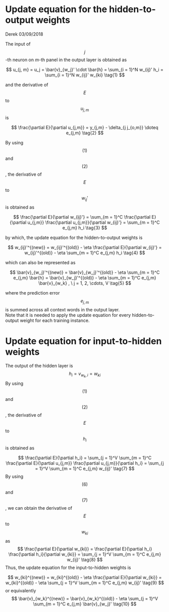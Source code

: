 # Update equation for the hidden-to-output weights

Derek 03/09/2018

The input of $$j$$-th neuron on $m$-th panel in the output layer is obtained as


$$
u_{j, m} = u_j = \bar{v}_{w_j}' \cdot \bar{h} = \sum_{i = 1}^N w_{ij}' h_i = \sum_{i = 1}^N w_{ij}' w_{ki} \tag{1}
$$


and the derivative of $$E$$  to $$u_{j,m}$$ is


$$
\frac{\partial E}{\partial u_{j,m}} = y_{j,m} - \delta_{j j_{o,m}} \doteq e_{j,m} \tag{2}
$$


By using $$(1)$$ and $$(2)$$, the derivative of $$E$$ to $$w_{ij}'$$ is obtained as


$$
\frac{\partial E}{\partial w_{ij}'} = \sum_{m = 1}^C \frac{\partial E}{\partial u_{j,m}} \frac{\partial u_{j,m}}{\partial w_{ij}'}
 = \sum_{m = 1}^C e_{j,m} h_i \tag{3}
$$


by which, the update equation for the hidden-to-output weights is


$$
w_{ij}'^{(new)} = w_{ij}'^{(old)} - \eta \frac{\partial E}{\partial w_{ij}'} = w_{ij}'^{(old)} - \eta \sum_{m = 1}^C e_{j,m} h_i \tag{4}
$$


which can also be represented as


$$
\bar{v}_{w_j}'^{(new)} = \bar{v}_{w_j}'^{(old)} - \eta \sum_{m = 1}^C e_{j,m} \bar{h}  = \bar{v}_{w_j}'^{(old)} - \eta \sum_{m = 1}^C e_{j,m} \bar{v}_{w_k}
, \ j = 1, 2, \cdots, V \tag{5}
$$


where the prediction error $$e_{j,m}$$ is summed across all context words in the output layer.  
 Note that it is needed to apply the update equation for every hidden-to-output weight for each training instance.

# Update equation for input-to-hidden weights

The output of the hidden layer is
$$
h_i = v_{w_k, i} = w_{ki} \tag{6}
$$
By using $$(1)$$ and $$(2)$$, the derivative of $$E$$ to $$h_i$$ is obtained as


$$
\frac{\partial E}{\partial h_i} = \sum_{j = 1}^V \sum_{m = 1}^C \frac{\partial E}{\partial u_{j,m}} \frac{\partial u_{j,m}}{\partial h_i}
 = \sum_{j = 1}^V \sum_{m = 1}^C e_{j,m} w_{ij}' \tag{7}
$$
By using $$(6)$$ and $$(7)$$, we can obtain the derivative of $$E$$ to $$w_{ki}$$ as 
$$
\frac{\partial E}{\partial w_{ki}} = \frac{\partial E}{\partial h_i} \frac{\partial h_i}{\partial w_{ki}} = \sum_{j = 1}^V \sum_{m = 1}^C e_{j,m} w_{ij}' \tag{8}
$$
Thus, the update equation for the input-to-hidden weights is 
$$
w_{ki}^{(new)} = w_{ki}^{(old)} - \eta \frac{\partial E}{\partial w_{ki}} = w_{ki}^{(old)} - \eta \sum_{j = 1}^V \sum_{m = 1}^C e_{j,m} w_{ij}' \tag{9}
$$
or equivalently 
$$
\bar{v}_{w_k}^{(new)} = \bar{v}_{w_k}^{(old)} - \eta \sum_{j = 1}^V \sum_{m = 1}^C e_{j,m} \bar{v}_{w_j}' \tag{10}
$$


